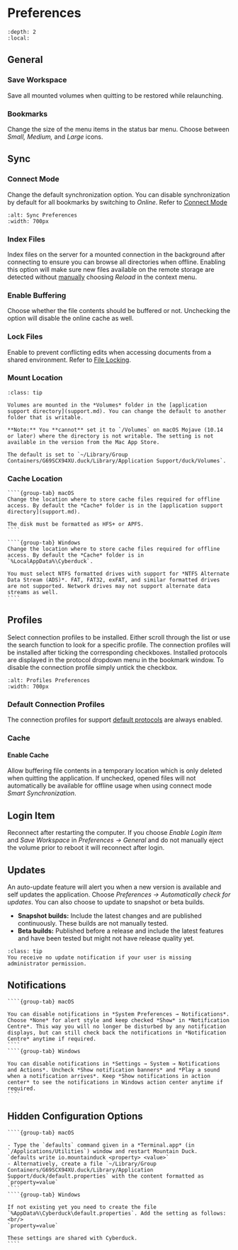 Preferences
====

```{contents} Content
:depth: 2
:local:
```

## General

### Save Workspace

Save all mounted volumes when quitting to be restored while relaunching.

### Bookmarks

Change the size of the menu items in the status bar menu. Choose between *Small, Medium,* and *Large* icons.

## Sync

### Connect Mode
Change the default synchronization option. You can disable synchronization by default for all bookmarks by switching to *Online*. Refer to [Connect Mode](interface.md#connect-mode)

```{image} _images/Sync_Preferences.png
:alt: Sync Preferences
:width: 700px
```

### Index Files

Index files on the server for a mounted connection in the background after connecting to ensure you can browse all directories when offline. Enabling this option will make sure new files available on the remote storage are detected without [manually](interface.md#reload) choosing *Reload* in the context menu.


### Enable Buffering

Choose whether the file contents should be buffered or not. Unchecking the option will disable the online cache as well.


### Lock Files

Enable to prevent conflicting edits when accessing documents from a shared environment. Refer to [File Locking](locking.md).


### Mount Location 

````{admonition} macOS only
:class: tip

Volumes are mounted in the *Volumes* folder in the [application support directory](support.md). You can change the default to another folder that is writable.

**Note:** You **cannot** set it to `/Volumes` on macOS Mojave (10.14 or later) where the directory is not writable. The setting is not available in the version from the Mac App Store.

The default is set to `~/Library/Group Containers/G69SCX94XU.duck/Library/Application Support/duck/Volumes`.
````


### Cache Location

`````{tabs}
````{group-tab} macOS
Change the location where to store cache files required for offline access. By default the *Cache* folder is in the [application support directory](support.md).

The disk must be formatted as HFS+ or APFS.
````

````{group-tab} Windows
Change the location where to store cache files required for offline access. By default the *Cache* folder is in `%LocalAppData%\Cyberduck`.

You must select NTFS formatted drives with support for *NTFS Alternate Data Stream (ADS)*. FAT, FAT32, exFAT, and similar formatted drives are not supported. Network drives may not support alternate data streams as well.
````
`````

## Profiles

Select connection profiles to be installed. Either scroll through the list or use the search function to look for a specific profile. The connection profiles will be installed after ticking the corresponding checkboxes. Installed protocols are displayed in the protocol dropdown menu in the bookmark window. To disable the connection profile simply untick the checkbox. 

```{image} _images/Profiles_Preferences.png
:alt: Profiles Preferences
:width: 700px
```

### Default Connection Profiles

The connection profiles for support [default protocols](../protocols/index.md) are always enabled.

### Cache

#### Enable Cache

Allow buffering file contents in a temporary location which is only deleted when quitting the application. If unchecked, opened files will not automatically be available for offline usage when using connect mode *Smart Synchronization*.


## Login Item

Reconnect after restarting the computer. If you choose *Enable Login Item* and *Save Workspace* in *Preferences → General* and do not manually eject the volume prior to reboot it will reconnect after login.


## Updates

An auto-update feature will alert you when a new version is available and self updates the application. Choose *Preferences → Automatically check for updates*. You can also choose to update to snapshot or beta builds.

- **Snapshot builds:** Include the latest changes and are published continuously. These builds are not manually tested.
- **Beta builds:** Published before a release and include the latest features and have been tested but might not have release quality yet.

```{admonition} Windows only
:class: tip
You receive no update notification if your user is missing administrator permission.
```


## Notifications

`````{tabs}
````{group-tab} macOS

You can disable notifications in *System Preferences → Notifications*. Choose *None* for alert style and keep checked *Show* in *Notification Centre*. This way you will no longer be disturbed by any notification displays, but can still check back the notifications in *Notification Centre* anytime if required.
````
````{group-tab} Windows

You can disable notifications in *Settings → System → Notifications and Actions*. Uncheck *Show notification banners* and *Play a sound when a notification arrives*. Keep *Show notifications in action center* to see the notifications in Windows action center anytime if required.
````
`````

## Hidden Configuration Options

`````{tabs}
````{group-tab} macOS

- Type the `defaults` command given in a *Terminal.app* (in `/Applications/Utilities`) window and restart Mountain Duck.
`defaults write io.mountainduck <property> <value>`
- Alternatively, create a file `~/Library/Group Containers/G69SCX94XU.duck/Library/Application Support/duck/default.properties` with the content formatted as `property=value`
````
````{group-tab} Windows

If not existing yet you need to create the file `%AppData%\Cyberduck\default.properties`. Add the setting as follows:<br/>
`property=value`

These settings are shared with Cyberduck.
````

`````